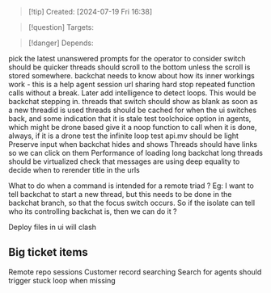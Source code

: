
>[!tip] Created: [2024-07-19 Fri 16:38]

>[!question] Targets: 

>[!danger] Depends: 

pick the latest unanswered prompts for the operator to consider
switch should be quicker
threads should scroll to the bottom unless the scroll is stored somewhere.
backchat needs to know about how its inner workings work - this is a help agent
session url sharing
hard stop repeated function calls without a break.  Later add intelligence to detect loops.  This would be backchat stepping in.
threads that switch should show as blank as soon as a new threadid is used
threads should be cached for when the ui switches back, and some indication that it is stale
test toolchoice option in agents, which might be drone based
give it a noop function to call when it is done, always, if it is a drone
test the infinite loop test
api.mv should be light
Preserve input when backchat hides and shows
Threads should have links so we can click on them
Performance of loading long backchat
long threads should be virtualized
check that messages are using deep equality to decide when to rerender
title in the urls

What to do when a command is intended for a remote triad ?
Eg: I want to tell backchat to start a new thread, but this needs to be done in the backchat branch, so that the focus switch occurs.
So if the isolate can tell who its controlling backchat is, then we can do it ?

Deploy files in ui will clash

## Big ticket items
Remote repo sessions
Customer record searching
Search for agents should trigger stuck loop when missing